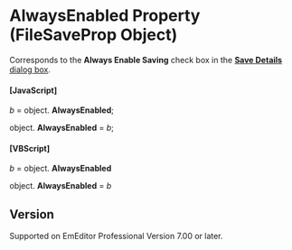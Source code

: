 # AlwaysEnabled Property (FileSaveProp Object)

Corresponds to the **Always Enable Saving** check box in the
[**Save Details** dialog box](../../dlg/properties/file/save_details/index).

#### \[JavaScript\]

_b_ =
object. **AlwaysEnabled**;

object. **AlwaysEnabled** = _b_;

#### \[VBScript\]

_b_ =
object. **AlwaysEnabled**

object. **AlwaysEnabled** = _b_

## Version

Supported on EmEditor Professional Version 7.00 or later.